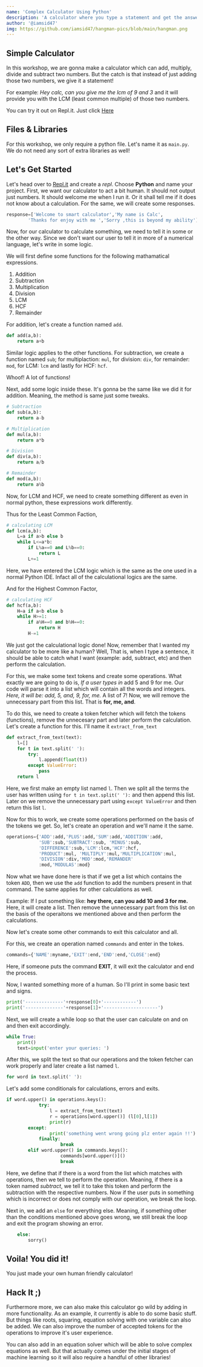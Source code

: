 ```yaml
---
name: 'Complex Calculator Using Python'
description: 'A calculator where you type a statement and get the answer!'
author: '@iamsid47'
img: https://github.com/iamsid47/hangman-pics/blob/main/hangman.png
---
```


## Simple Calculator

In this workshop, we are gonna make a calculator which can add, multiply, divide and subtract two numbers. But the catch is that instead of just adding those two numbers, we give it a statement!

For example: *Hey calc, can you give me the lcm of 9 and 3* and it will provide you with the LCM (least common multiple) of those two numbers.

You can try it out on Repl.it. Just click [Here]()

## Files & Libraries

For this workshop, we only require a python file. Let's name it as `main.py`. We do not need any sort of extra libraries as well!

## Let's Get Started

Let's head over to [Repl.it](https://repl.it) and create a *repl*. Choose **Python** and name your project.
First, we want our calculator to act a bit human. It should not output just numbers. It should welcome me when I run it. Or it shall tell me if it does not know about a calculation. For the same, we will create some responses.

```python
response=['Welcome to smart calculator','My name is Calc', 
		'Thanks for enjoy with me ','Sorry ,this is beyond my ability'] 
```

Now, for our calculator to calculate something, we need to tell it in some or the other way. Since we don't want our user to tell it in more of a numerical language, let's write in some logic.

  We will first define some functions for the following mathamatical expressions.
  1. Addition
  2. Subtraction
  3. Multiplication
  4. Division
  5. LCM
  6. HCF
  7. Remainder
  
For addition, let's create a function named `add`.

```python
def add(a,b): 
	return a+b 
```

Similar logic applies to the other functions. For subtraction, we create a function named `sub`; for multiplaction: `mul`, for division: `div`, for remainder: `mod`, for LCM: `lcm` and lastly for HCF: `hcf`.

Whoof! A lot of functions!

Next, add some logic inside these. It's gonna be the same like we did it for addition. Meaning, the method is same just some tweaks.

```python
# Subtraction 
def sub(a,b): 
	return a-b 

# Multiplication 
def mul(a,b): 
	return a*b 

# Division 
def div(a,b): 
	return a/b 

# Remainder 
def mod(a,b): 
	return a%b 
```

Now, for LCM and HCF, we need to create something different as even in normal python, these expressions work differently.

Thus for the Least Common Faction,

```python
# calculating LCM 
def lcm(a,b): 
	L=a if a>b else b 
	while L<=a*b: 
		if L%a==0 and L%b==0: 
			return L 
		L+=1
```

Here, we have entered the LCM logic which is the same as the one used in a normal Python IDE. Infact all of the calculational logics are the same.

And for the Highest Common Factor,

```python
# calculating HCF 
def hcf(a,b): 
	H=a if a<b else b 
	while H>=1: 
		if a%H==0 and b%H==0: 
			return H 
		H-=1
```

We just got the calculational logic done! Now, remember that I wanted my calculator to be more like a human? Well, That is, when I type a sentence, it should be able to catch what I want (example: add, subtract, etc) and then perform the calculation.

For this, we make some text tokens and create some operations. What exactly we are going to do is,
*If a user types in* add 5 and 9 for me. Our code will parse it into a list which will contain all the words and integers. *Here, it will be: add, 5, and, 9, for, me.*
A list of 7! Now, we will remove the unnecessary part from this list. That is **for, me, and**.

To do this, we need to create a token fetcher which will fetch the tokens (functions), remove the unnecesary part and later perform the calculation. Let's create a function for this. I'll name it `extract_from_text`

```python
def extract_from_text(text): 
	l=[] 
	for t in text.split(' '): 
		try: 
			l.append(float(t)) 
		except ValueError: 
			pass
	return l 
```

Here, we first  make an empty list named `l`. Then we split all the terms the user has written using `for t in text.split(' '):` and then append this list. Later on we remove the unnecessary part using `except ValueError` and then return this list `l`.

Now for this to work, we create some operations performed on the basis of the tokens we get.
So, let's create an operation and we'll name it the same.
```python
operations={'ADD':add,'PLUS':add,'SUM':add,'ADDITION':add, 
			'SUB':sub,'SUBTRACT':sub, 'MINUS':sub, 
			'DIFFERENCE':sub,'LCM':lcm,'HCF':hcf, 
			'PRODUCT':mul, 'MULTIPLY':mul,'MULTIPLICATION':mul, 
			'DIVISION':div,'MOD':mod,'REMANDER'
			:mod,'MODULAS':mod} 
```

Now what we have done here is that if we get a list which contains the token `ADD`, then we use the `add` function to add the numbers present in that command.
The same applies for other calculations as well.

Example: If I put something like: **hey there, can you add 10 and 3 for me.** 
    Here, it will create a list. Then remove the unnecessary part from this list on the basis of the operaitons we mentioned above and then perform the calculations.
    
Now let's create some other commands to exit this calculator and all.

For this, we create an operation named `commands` and enter in the tokes.

```python
commands={'NAME':myname,'EXIT':end,'END':end,'CLOSE':end} 
```

Here, if someone puts the command **EXIT**, it will exit the calculator and end the process.

Now, I wanted something more of a human. So I'll print in some basic text and signs.

```python
print('--------------'+response[0]+'------------') 
print('--------------'+response[1]+'--------------------') 
```

Next, we will create a while loop so that the user can calculate on and on and then exit accordingly.

```python
while True: 
	print() 
	text=input('enter your queries: ') 
```

After this, we split the text so that our operations and the token fetcher can work properly and later create a list named `l`.

```python
for word in text.split(' '): 
```

Let's add some conditionals for calculations, errors and exits.

```python
if word.upper() in operations.keys(): 
			try: 
				l = extract_from_text(text) 
				r = operations[word.upper()] (l[0],l[1]) 
				print(r)
        except: 
				print('something went wrong going plz enter again !!') 
			finally: 
					break
		elif word.upper() in commands.keys(): 
					commands[word.upper()]() 
					break
```

Here, we define that if there is a word from the list which matches with operations, then we tell to perform the operation. Meaning, if there is a token named *subtract*, we tell it to take this token and perform the subtraction with the respective numbers. Now if the user puts in something which is incorrect or does not comply with our operation, we break the loop.

Next in, we add an `else` for everything else. Meaning, if something other than the conditions mentioned above goes wrong, we still break the loop and exit the program showing an error.
```python
	else:		 
		sorry() 
```

## Voila! You did it!

You just made your own human friendly calculator!

## Hack It ;)

Furthermore more, we can also make this calculator go wild by adding in more functionality. As an example, it currently is able to do some basic stuff. But things like roots, squaring, equation solving with one variable can also be added. We can also improve the number of accepted tokens for the operations to improve it's user experience.

You can also add in an equation solver which will be able to solve complex equations as well. But that actually comes under the initial stages of machine learning so it will also require a handful of other libraries!
